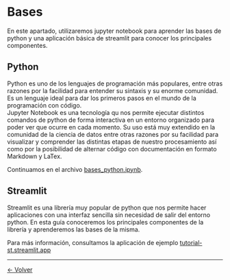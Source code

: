 # Bases

En este apartado, utilizaremos jupyter notebook para aprender las bases de python y una aplicación básica de streamlit para conocer los principales componentes.

## Python

Python es uno de los lenguajes de programación más populares, entre otras razones por la facilidad para entender su sintaxis y su enorme comunidad. Es un lenguaje ideal para dar los primeros pasos en el mundo de la programación con código.  
Jupyter Notebook es una tecnología qu nos permite ejecutar distintos comandos de python de forma interactiva en un entorno organizado para poder ver que ocurre en cada momento. Su uso está muy extendido en la comunidad de la ciencia de datos entre otras razones por su facilidad para visualizar y comprender las distintas etapas de nuestro procesamiento así como por la posibilidad de alternar código con documentación en formato Markdown y LaTex.

Continuamos en el archivo [bases_python.ipynb](bases_python.ipynb).

## Streamlit

Streamlit es una librería muy popular de python que nos permite hacer aplicaciones con una interfaz sencilla sin necesidad de salir del entorno python. En esta guía conoceremos los principales componentes de la librería y aprenderemos las bases de la misma.

Para más información, consultamos la aplicación de ejemplo [tutorial-st.streamlit.app](https://tutorial-st.streamlit.app)

---

[<- Volver](../README.md)
